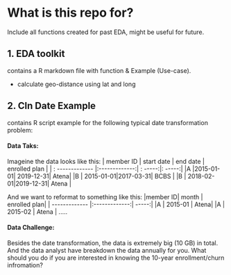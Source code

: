 # What is this repo for? 

Include all functions created for past EDA, might be useful for future. 

## 1. EDA toolkit
contains a R markdown file with function & Example (Use-case). 
- calculate geo-distance using lat and long


## 2. Cln Date Example
contains R script example for the following typical date transformation problem: 

#### Data Taks: 
Imageine the data looks like this: 
| member ID | start date | end date | enrolled plan |
| : ------------- |:-------------:| : -----:|: -----:|
|A |2015-01-01| 2019-12-31| Atena|
|B | 2015-01-01|2017-03-31| BCBS |
|B | 2018-02-01|2019-12-31| Atena |

And we want to reformat to something like this: 
|member ID| month | enrolled plan| 
| ------------- |:-------------:| -----:|
|A | 2015-01 | Atena|
|A | 2015-02 | Atena |
.....

#### Data Challenge:
Besides the date transformation, the data is extremely big (10 GB) in total. 
And the data analyst have breakdown the data annually for you. 
What should you do if you are interested in knowing the 10-year enrollment/churn infromation? 





